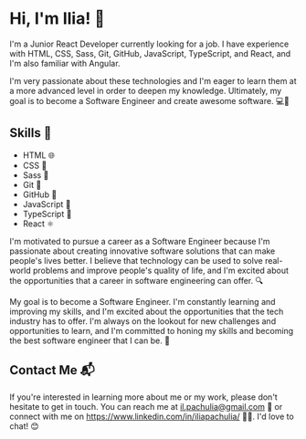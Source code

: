 

# Hi, I'm Ilia! 👋

I'm a Junior React Developer currently looking for a job. I have experience with HTML, CSS, Sass, Git, GitHub, JavaScript, TypeScript, and React, and I'm also familiar with Angular.

I'm very passionate about these technologies and I'm eager to learn them at a more advanced level in order to deepen my knowledge. Ultimately, my goal is to become a Software Engineer and create awesome software. 💻🚀

## Skills 💪

-   HTML 🌐
-   CSS 🎨
-   Sass 🎀
-   Git 🐙
-   GitHub 🌟
-   JavaScript 📜
-   TypeScript 📜
-   React ⚛️

I'm motivated to pursue a career as a Software Engineer because I'm passionate about creating innovative software solutions that can make people's lives better. I believe that technology can be used to solve real-world problems and improve people's quality of life, and I'm excited about the opportunities that a career in software engineering can offer. 🔍

My goal is to become a Software Engineer. I'm constantly learning and improving my skills, and I'm excited about the opportunities that the tech industry has to offer. I'm always on the lookout for new challenges and opportunities to learn, and I'm committed to honing my skills and becoming the best software engineer that I can be. 🚀

## Contact Me 📬

If you're interested in learning more about me or my work, please don't hesitate to get in touch. You can reach me at il.pachulia@gmail.com 📧 or connect with me on https://www.linkedin.com/in/iliapachulia/ 👨‍💼. I'd love to chat! 😊
